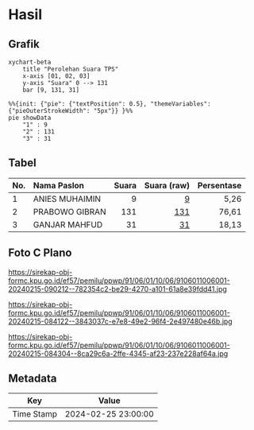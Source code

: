 # Hasil

## Grafik

```mermaid
xychart-beta
    title "Perolehan Suara TPS"
    x-axis [01, 02, 03]
    y-axis "Suara" 0 --> 131
    bar [9, 131, 31]
```

```mermaid
%%{init: {"pie": {"textPosition": 0.5}, "themeVariables": {"pieOuterStrokeWidth": "5px"}} }%%
pie showData
    "1" : 9
    "2" : 131
    "3" : 31
```

## Tabel

| No. | Nama Paslon    | Suara | Suara (raw) | Persentase |
|:--- |:-------------- | -----:| -----------:| ----------:|
| 1   | ANIES MUHAIMIN | 9     | [9][p-1]    | 5,26       |
| 2   | PRABOWO GIBRAN | 131   | [131][p-2]  | 76,61      |
| 3   | GANJAR MAHFUD  | 31    | [31][p-3]   | 18,13      |


[p-1]: https://github.com/gigit-pemilu/pemilu-2024-91-papua/blob/main/pilpres/hitung-suara/sub/91-papua/sub/06-biak-numfor/sub/01-biak-kota/sub/1006-mandala/sub/001-tps/sub/paslon-1.txt
[p-2]: https://github.com/gigit-pemilu/pemilu-2024-91-papua/blob/main/pilpres/hitung-suara/sub/91-papua/sub/06-biak-numfor/sub/01-biak-kota/sub/1006-mandala/sub/001-tps/sub/paslon-2.txt
[p-3]: https://github.com/gigit-pemilu/pemilu-2024-91-papua/blob/main/pilpres/hitung-suara/sub/91-papua/sub/06-biak-numfor/sub/01-biak-kota/sub/1006-mandala/sub/001-tps/sub/paslon-3.txt

## Foto C Plano

https://sirekap-obj-formc.kpu.go.id/ef57/pemilu/ppwp/91/06/01/10/06/9106011006001-20240215-090212--782354c2-be29-4270-a101-61a8e39fdd41.jpg

https://sirekap-obj-formc.kpu.go.id/ef57/pemilu/ppwp/91/06/01/10/06/9106011006001-20240215-084122--3843037c-e7e8-49e2-96f4-2e497480e46b.jpg

https://sirekap-obj-formc.kpu.go.id/ef57/pemilu/ppwp/91/06/01/10/06/9106011006001-20240215-084304--8ca29c6a-2ffe-4345-af23-237e228af64a.jpg


## Metadata

| Key        | Value               |
| ---------- | ------------------- |
| Time Stamp | 2024-02-25 23:00:00 |



